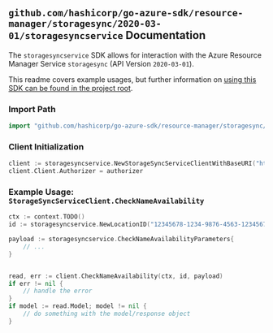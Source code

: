 
## `github.com/hashicorp/go-azure-sdk/resource-manager/storagesync/2020-03-01/storagesyncservice` Documentation

The `storagesyncservice` SDK allows for interaction with the Azure Resource Manager Service `storagesync` (API Version `2020-03-01`).

This readme covers example usages, but further information on [using this SDK can be found in the project root](https://github.com/hashicorp/go-azure-sdk/tree/main/docs).

### Import Path

```go
import "github.com/hashicorp/go-azure-sdk/resource-manager/storagesync/2020-03-01/storagesyncservice"
```


### Client Initialization

```go
client := storagesyncservice.NewStorageSyncServiceClientWithBaseURI("https://management.azure.com")
client.Client.Authorizer = authorizer
```


### Example Usage: `StorageSyncServiceClient.CheckNameAvailability`

```go
ctx := context.TODO()
id := storagesyncservice.NewLocationID("12345678-1234-9876-4563-123456789012", "locationValue")

payload := storagesyncservice.CheckNameAvailabilityParameters{
	// ...
}


read, err := client.CheckNameAvailability(ctx, id, payload)
if err != nil {
	// handle the error
}
if model := read.Model; model != nil {
	// do something with the model/response object
}
```
